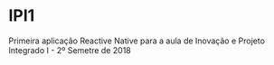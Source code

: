 # IPI1
Primeira aplicação Reactive Native para a aula de Inovação e Projeto Integrado I - 2º Semetre de 2018
